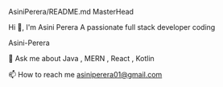 AsiniPerera/README.md
MasterHead

Hi 👋, I'm Asini Perera
A passionate full stack developer
coding

Asini-Perera


💬 Ask me about Java , MERN , React , Kotlin

📫 How to reach me asiniperera01@gmail.com



